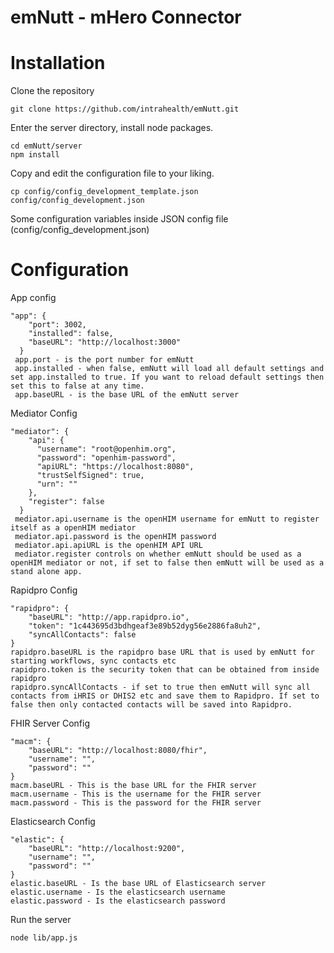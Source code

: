 # emNutt - mHero Connector

# Installation

Clone the repository
```
git clone https://github.com/intrahealth/emNutt.git
```

Enter the server directory, install node packages.
```
cd emNutt/server
npm install
```

Copy and edit the configuration file to your liking.
```
cp config/config_development_template.json config/config_development.json
```

Some configuration variables inside JSON config file (config/config_development.json)
# Configuration
App config
```
"app": {
    "port": 3002,
    "installed": false,
    "baseURL": "http://localhost:3000"
  }
 app.port - is the port number for emNutt
 app.installed - when false, emNutt will load all default settings and set app.installed to true. If you want to reload default settings then set this to false at any time.
 app.baseURL - is the base URL of the emNutt server
```
Mediator Config
```
"mediator": {
    "api": {
      "username": "root@openhim.org",
      "password": "openhim-password",
      "apiURL": "https://localhost:8080",
      "trustSelfSigned": true,
      "urn": ""
    },
    "register": false
  }
 mediator.api.username is the openHIM username for emNutt to register itself as a openHIM mediator
 mediator.api.password is the openHIM password
 mediator.api.apiURL is the openHIM API URL
 mediator.register controls on whether emNutt should be used as a openHIM mediator or not, if set to false then emNutt will be used as a stand alone app.
```
Rapidpro Config
```
"rapidpro": {
    "baseURL": "http://app.rapidpro.io",
    "token": "1c443695d3bdhgeaf3e89b52dyg56e2886fa8uh2",
    "syncAllContacts": false
}
rapidpro.baseURL is the rapidpro base URL that is used by emNutt for starting workflows, sync contacts etc
rapidpro.token is the security token that can be obtained from inside rapidpro
rapidpro.syncAllContacts - if set to true then emNutt will sync all contacts from iHRIS or DHIS2 etc and save them to Rapidpro. If set to false then only contacted contacts will be saved into Rapidpro.
```
FHIR Server Config
```
"macm": {
    "baseURL": "http://localhost:8080/fhir",
    "username": "",
    "password": ""
}
macm.baseURL - This is the base URL for the FHIR server
macm.username - This is the username for the FHIR server
macm.password - This is the password for the FHIR server
```
Elasticsearch Config
```
"elastic": {
    "baseURL": "http://localhost:9200",
    "username": "",
    "password": ""
}
elastic.baseURL - Is the base URL of Elasticsearch server
elastic.username - Is the elasticsearch username
elastic.password - Is the elasticsearch password
```

Run the server
```
node lib/app.js
```
